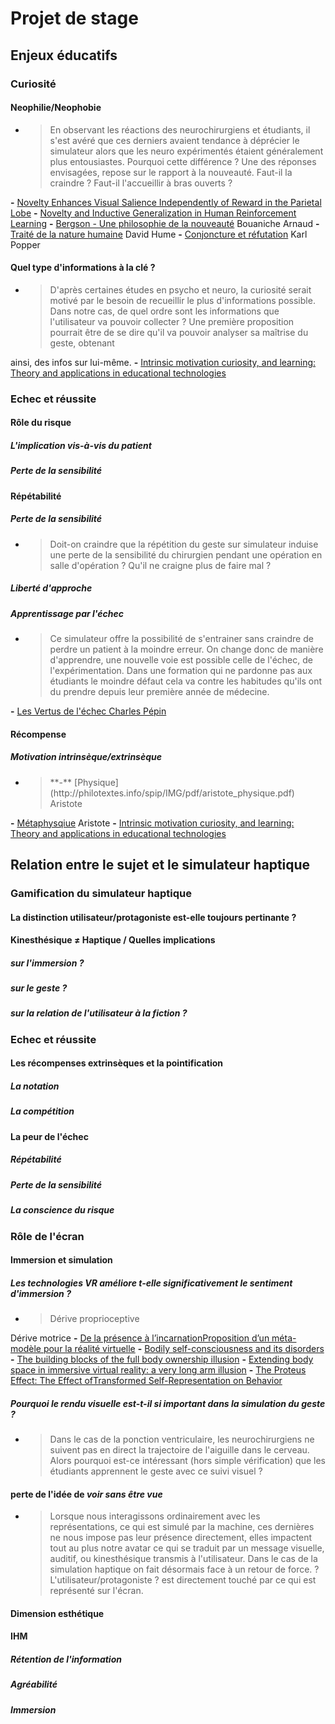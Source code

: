 # Projet de stage
## Enjeux éducatifs
 ### Curiosité
  #### Neophilie/Neophobie 
  -	<blockquote>En observant les réactions des neurochirurgiens et étudiants, il s'est avéré que ces derniers avaient tendance à déprécier le simulateur alors que les neuro expérimentés étaient généralement plus entousiastes. Pourquoi cette différence ? Une des réponses envisagées, repose sur le rapport à la nouveauté. Faut-il la craindre ? Faut-il l'accueillir à bras ouverts ?
**-** [Novelty Enhances Visual Salience Independently of Reward in the Parietal Lobe](https://www.jneurosci.org/content/34/23/7947)
**-** [Novelty and Inductive Generalization in Human Reinforcement Learning](https://onlinelibrary.wiley.com/doi/10.1111/tops.12138)
**-** [Bergson - Une philosophie de la nouveauté](https://www.editions-ellipses.fr/accueil/14124-bergson-une-philosophie-de-la-nouveaute-9782340065420.html) Bouaniche Arnaud
**-** [Traité de la nature humaine](http://classiques.uqac.ca/classiques/Hume_david/traite_nature_hum_t1/traite_nature_hum_t1.html) David Hume
**-** [Conjoncture et réfutation](https://www.payot-rivages.fr/payot/livre/conjectures-et-r%C3%A9futations-9782228900584) Karl Popper

  #### Quel type d'informations à la clé ?
-	<blockquote>D'après certaines études en psycho et neuro, la curiosité serait motivé par le besoin de recueillir le plus d'informations possible. Dans notre cas, de quel ordre sont les informations que l'utilisateur va pouvoir collecter ? Une première proposition pourrait être de se dire qu'il va pouvoir analyser sa maîtrise du geste, obtenant
ainsi, des infos sur lui-même.
**-** [Intrinsic motivation curiosity, and learning: Theory and applications in educational technologies](https://doi.org/10.1016/bs.pbr.2016.05.005)
  
 ### Echec et réussite
   
  #### Rôle du risque
    
   ##### L'implication vis-à-vis du patient
   ##### Perte de la sensibilité
   
  #### Répétabilité

   ##### Perte de la sensibilité
 -	<blockquote>Doit-on craindre que la répétition du geste sur simulateur induise une perte de la sensibilité du chirurgien pendant une opération en salle d'opération ? Qu'il ne craigne plus de faire mal ?

   ##### Liberté d'approche

   ##### Apprentissage par l'échec
-	<blockquote>Ce simulateur offre la possibilité de s'entrainer sans craindre de perdre un patient à la moindre erreur. On change donc de manière d'apprendre, une nouvelle voie est possible celle de l'échec, de l'expérimentation. Dans une formation qui ne pardonne pas aux étudiants le moindre défaut cela va contre les habitudes qu'ils ont du prendre depuis leur première année de médecine.
**-** [Les Vertus de l'échec Charles Pépin](https://allary-editions.fr/products/charles-pepin-vertus-echec)

  #### Récompense
   ##### Motivation intrinsèque/extrinsèque
-	<blockquote> **-** [Physique](http://philotextes.info/spip/IMG/pdf/aristote_physique.pdf) Aristote
**-** [Métaphysqiue](https://philosophie.cegeptr.qc.ca/wp-content/documents/M%C3%A9taphysique.pdf) Aristote
**-** [Intrinsic motivation curiosity, and learning: Theory and applications in educational technologies](https://doi.org/10.1016/bs.pbr.2016.05.005)

## Relation entre le sujet et le simulateur haptique
 ### Gamification du simulateur haptique

  #### La distinction utilisateur/protagoniste est-elle toujours pertinante ?
  #### Kinesthésique ≠ Haptique / Quelles implications

   ##### sur l'immersion ?
   ##### sur le geste ?
   ##### sur la relation de l'utilisateur à la fiction ?

 ### Echec et réussite
  #### Les récompenses extrinsèques et la pointification
  ##### La notation
   ##### La compétition
  #### La peur de l'échec
   ##### Répétabilité
   ##### Perte de la sensibilité
   ##### La conscience du risque

 ### Rôle de l'écran

  #### Immersion et simulation

   ##### Les technologies VR améliore t-elle significativement le sentiment d'immersion ?
   
-	<blockquote> Dérive proprioceptive
Dérive motrice
**-** [De la présence à l’incarnationProposition d’un méta-modèle pour la réalité virtuelle](https://www.unilim.fr/interfaces-numeriques/3295&file=1)
**-** [Bodily self-consciousness and its disorders](https://www.semanticscholar.org/paper/Bodily-self-consciousness-and-its-disorders.-Ronchi-Park/33f3acfd8608c76f2d239e8a1f1e750c28aef1bc)
**-** [The building blocks of the full body ownership illusion](https://pubmed.ncbi.nlm.nih.gov/23519597/)
**-** [Extending body space in immersive virtual reality: a very long arm illusion](https://pubmed.ncbi.nlm.nih.gov/22829891/)
**-** [The Proteus Effect: The Effect ofTransformed Self-Representation on Behavior](https://stanfordvr.com/mm/2007/yee-proteus-effect.pdf)

   ##### Pourquoi le rendu visuelle est-t-il si important dans la simulation du geste ?
-	<blockquote>Dans le cas de la ponction ventriculaire, les neurochirurgiens ne suivent pas en direct la trajectoire de l'aiguille dans le cerveau. Alors pourquoi est-ce intéressant (hors simple vérification) que les étudiants apprennent le geste avec ce suivi visuel ?

  #### perte de l'idée de *voir sans être vue*
-	<blockquote> Lorsque nous interagissons ordinairement avec les représentations, ce qui est simulé par la machine, ces dernières ne nous impose pas leur présence directement, elles impactent tout au plus notre avatar ce qui se traduit par un message visuelle, auditif, ou kinesthésique transmis à l'utilisateur. Dans le cas de la simulation haptique on fait désormais face à un retour de force. ? L'utilisateur/protagoniste ? est directement touché par ce qui est représenté sur l'écran.

  #### Dimension esthétique

  #### IHM
   ##### Rétention de l'information
   ##### Agréabilité
   ##### Immersion